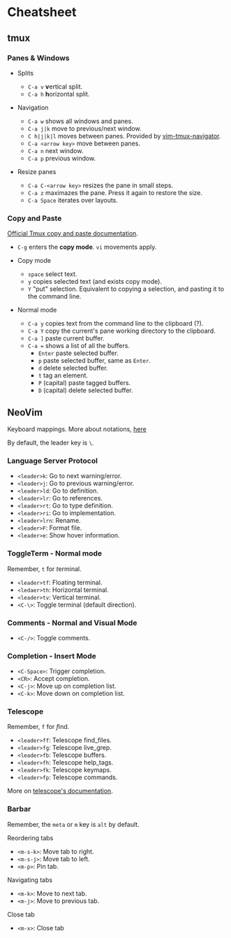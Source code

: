 # Cheatsheet

## tmux

### Panes & Windows

- Splits

  - `C-a v` **v**ertical split.
  - `C-a h` **h**orizontal split.

- Navigation

  - `C-a w` shows all windows and panes.
  - `C-a j|k` move to previous/next window.
  - `C h|j|k|l` moves between panes. Provided by [vim-tmux-navigator](https://github.com/christoomey/vim-tmux-navigator).
  - `C-a <arrow key>` move between panes.
  - `C-a n` next window.
  - `C-a p` previous window.

- Resize panes
  - `C-a C-<arrow key>` resizes the pane in small steps.
  - `C-a z` maximazes the pane. Press it again to restore the size.
  - `C-a Space` iterates over layouts.

### Copy and Paste

[Official Tmux copy and paste documentation](https://github.com/tmux/tmux/wiki/Getting-Started#copy-and-paste).

- `C-g` enters the **copy mode**. `vi` movements apply.

- Copy mode

  - `space` select text.
  - `y` copies selected text (and exists copy mode).
  - `Y` "put" selection. Equivalent to copying a selection, and pasting it to the command line.

- Normal mode
  - `C-a y` copies text from the command line to the clipboard (?).
  - `C-a Y` copy the current's pane working directory to the clipboard.
  - `C-a ]` paste current buffer.
  - `C-a =` shows a list of all the buffers.
    - `Enter` paste selected buffer.
    - `p` paste selected buffer, same as `Enter`.
    - `d` delete selected buffer.
    - `t` tag an element.
    - `P` (capital) paste tagged buffers.
    - `D` (capital) delete selected buffer.

## NeoVim

Keyboard mappings. More about notations, [here](https://neovim.io/doc/user/intro.html#key-notation)

By default, the leader key is `\`.

### Language Server Protocol

- `<leader>k`: Go to next warning/error.
- `<leader>j`: Go to previous warning/error.
- `<leader>ld`: Go to definition.
- `<leader>lr`: Go to references.
- `<leader>rt`: Go to type definition.
- `<leader>ri`: Go to implementation.
- `<leader>lrn`: Rename.
- `<leader>F`: Format file.
- `<leader>e`: Show hover information.

### ToggleTerm - Normal mode

Remember, `t` for *t*erminal.

- `<leader>tf`: Floating terminal.
- `<ledaer>th`: Horizontal terminal.
- `<leader>tv`: Vertical terminal.
- `<C-\>`: Toggle terminal (default direction).

### Comments - Normal and Visual Mode

- `<C-/>`: Toggle comments.

### Completion - Insert Mode

- `<C-Space>`: Trigger completion.
- `<CR>`: Accept completion.
- `<C-j>`: Move up on completion list.
- `<C-k>`: Move down on completion list.

### Telescope

Remember, `f` for *f*ind.

- `<leader>ff`: Telescope find_files.
- `<leader>fg`: Telescope live_grep.
- `<leader>fb`: Telescope buffers.
- `<leader>fh`: Telescope help_tags.
- `<leader>fk`: Telescope keymaps.
- `<leader>fp`: Telescope commands.

More on [telescope's documentation](https://github.com/nvim-telescope/telescope.nvim#default-mappings).

### Barbar

Remember, the `meta` or `m` key is `alt` by default.

Reordering tabs

- `<m-s-k>`: Move tab to right.
- `<m-s-j>`: Move tab to left.
- `<m-p>`: Pin tab.

Navigating tabs

- `<m-k>`: Move to next tab.
- `<m-j>`: Move to previous tab.

Close tab

- `<m-x>`: Close tab
